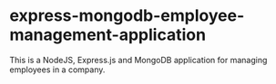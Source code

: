 # express-mongodb-employee-management-application
This is a NodeJS, Express.js and MongoDB application for managing employees in a company.
